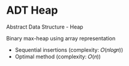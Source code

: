 ADT Heap
=============
Abstract Data Structure - Heap

Binary max-heap using array representation
- Sequential insertions (complexity: 𝑂(𝑛𝑙𝑜𝑔𝑛))
- Optimal method (complexity: 𝑂(𝑛))
